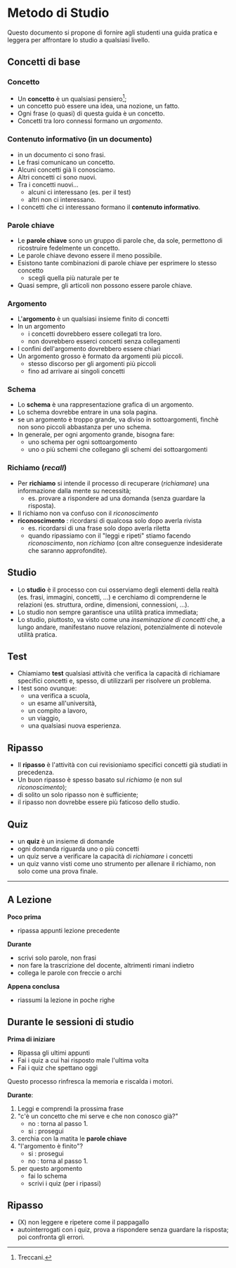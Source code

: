 # Metodo di Studio

Questo documento si propone di fornire agli studenti una guida pratica e leggera per affrontare lo studio a qualsiasi livello.

## Concetti di base

### Concetto

- Un **concetto** è un qualsiasi pensiero[^1];
- un concetto può essere una idea, una nozione, un fatto.
- Ogni frase (o quasi) di questa guida è un concetto.
- Concetti tra loro connessi formano un *argomento*.

[^1]: Treccani.

### Contenuto informativo (in un documento)

- in un documento ci sono frasi.
- Le frasi comunicano un concetto.
- Alcuni concetti già li conosciamo.
- Altri concetti ci sono nuovi.
- Tra i concetti nuovi...
	- alcuni ci interessano (es. per il test)
	- altri non ci interessano.
- I concetti che ci interessano formano il **contenuto informativo**.

### Parole chiave 

- Le **parole chiave** sono un gruppo di parole che, da sole, permettono di ricostruire fedelmente un concetto.
- Le parole chiave devono essere il meno possibile.
- Esistono tante combinazioni di parole chiave per esprimere lo stesso concetto
	- scegli quella più naturale per te 
- Quasi sempre, gli articoli non possono essere parole chiave.

### Argomento

- L'**argomento** è un qualsiasi insieme finito di concetti
- In un argomento
	- i concetti dovrebbero essere collegati tra loro.
	- non dovrebbero esserci concetti senza collegamenti
- I confini dell'argomento dovrebbero essere chiari
- Un argomento grosso è formato da argomenti più piccoli.
	- stesso discorso per gli argomenti più piccoli
	- fino ad arrivare ai singoli concetti

### Schema

- Lo **schema** è una rappresentazione grafica di un argomento.
- Lo schema dovrebbe entrare in una sola pagina.
- se un argomento è troppo grande, va diviso in sottoargomenti, finchè non sono piccoli abbastanza per uno schema.
- In generale, per ogni argomento grande, bisogna fare:
	- uno schema per ogni sottoargomento
    - uno o più schemi che collegano gli schemi dei sottoargomenti

### Richiamo (*recall*)

- Per **richiamo** si intende il processo di recuperare (*richiamare*) una informazione dalla mente su necessità;
    - es. provare a rispondere ad una domanda (senza guardare la risposta).
- Il richiamo non va confuso con il *riconoscimento*
- **riconoscimento** : ricordarsi di qualcosa solo dopo averla rivista
    - es. ricordarsi di una frase solo dopo averla riletta
    - quando ripassiamo con il "leggi e ripeti" stiamo facendo *riconoscimento*, non *richiamo*
    (con altre conseguenze indesiderate che saranno approfondite).


## Studio

- Lo **studio** è il processo con cui osserviamo degli elementi della realtà (es. frasi, immagini, concetti, ...) e cerchiamo di comprenderne le relazioni (es. struttura, ordine, dimensioni, connessioni, ...).
- Lo studio non sempre garantisce una utilità pratica immediata;
- Lo studio, piuttosto, va visto come una *inseminazione di concetti* che, a lungo andare, manifestano nuove relazioni, potenzialmente di notevole utilità pratica.

## Test

- Chiamiamo **test** qualsiasi attività che verifica la capacità di richiamare specifici concetti e, spesso, di utilizzarli per risolvere un problema.
- I test sono ovunque:
    - una verifica a scuola,
    - un esame all'università,
    - un compito a lavoro,
    - un viaggio,
    - una qualsiasi nuova esperienza.

## Ripasso

- Il **ripasso** è l'attività con cui revisioniamo specifici concetti già studiati in precedenza.
- Un buon ripasso è spesso basato sul *richiamo* (e non sul *riconoscimento*);
- di solito un solo ripasso non è sufficiente;
- il ripasso non dovrebbe essere più faticoso dello studio.

## Quiz

- un **quiz** è un insieme di domande
- ogni domanda riguarda uno o più concetti
- un quiz serve a verificare la capacità di *richiamare* i concetti
- un quiz vanno visti come uno strumento per allenare il richiamo, non solo come una prova finale.


---

## A Lezione

**Poco prima**

- ripassa appunti lezione precedente

**Durante**

- scrivi solo parole, non frasi
- non fare la trascrizione del docente, altrimenti rimani indietro
- collega le parole con freccie o archi

**Appena conclusa**

- riassumi la lezione in poche righe

## Durante le sessioni di studio

**Prima di iniziare**

- Ripassa gli ultimi appunti
- Fai i quiz a cui hai risposto male l'ultima volta
- Fai i quiz che spettano oggi

Questo processo rinfresca la memoria e riscalda i motori.

**Durante**:

1. Leggi e comprendi la prossima frase
2. "c'è un concetto che mi serve e che non conosco già?"
    - no : torna al passo 1.
    - si : prosegui
3. cerchia con la matita le **parole chiave**
4. "l'argomento è finito"?
    - si : prosegui
    - no : torna al passo 1.
5. per questo argomento
    - fai lo schema
    - scrivi i quiz (per i ripassi)

## Ripasso

- (X) non leggere e ripetere come il pappagallo
- autointerrogati con i quiz, prova a rispondere senza guardare la risposta; poi confronta gli errori.
